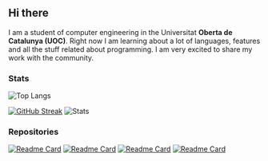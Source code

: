 ## Hi there 

I am a student of computer engineering in the Universitat **Oberta de Catalunya (UOC)**. Right now I am learning about a lot of languages, features and all the stuff related about programming. I am very excited to share my work with the community.

### Stats

![Top Langs](https://github-readme-stats.vercel.app/api/top-langs/?username=paucape&langs_count=8&theme=vue-dark)

[![GitHub Streak](https://streak-stats.demolab.com?user=paucape&theme=vue-dark&date_format=j%20M%5B%20Y%5D)](https://git.io/streak-stats) 
![Stats](https://github-readme-stats.vercel.app/api?username=paucape&show_icons=true&theme=vue-dark)

### Repositories

[![Readme Card](https://github-readme-stats.vercel.app/api/pin/?username=paucape&repo=programming-challenges&theme=vue)](https://github.com/PauCape/programming-challenges)
[![Readme Card](https://github-readme-stats.vercel.app/api/pin/?username=paucape&repo=unity-projects&theme=vue)](https://github.com/PauCape/unity-projects)
[![Readme Card](https://github-readme-stats.vercel.app/api/pin/?username=paucape&repo=web-projects&theme=vue)](https://github.com/PauCape/web-projects)
[![Readme Card](https://github-readme-stats.vercel.app/api/pin/?username=paucape&repo=practica-opengl&theme=vue)](https://github.com/PauCape/practica-opengl)

<!--
**PauCape/PauCape** is a ✨ _special_ ✨ repository because its `README.md` (this file) appears on your GitHub profile.

Here are some ideas to get you started:

- 🔭 I’m currently working on ...
- 🌱 I’m currently learning ...
- 👯 I’m looking to collaborate on ...
- 🤔 I’m looking for help with ...
- 💬 Ask me about ...
- 📫 How to reach me: ...
- 😄 Pronouns: ...
- ⚡ Fun fact: ...
-->
